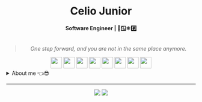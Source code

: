 <h1 align="center">Celio Junior</h1>

<div align="center">
<b>Software Engineer | 🔋🪟⚛️#️⃣</b>
<br>
<br>
<blockquote>
<p>
<i>One step forward, and you are not in the same place anymore.</i>
</p>
</blockqote>
</div>

<div align="center" style="margin:auto">
    <img width="30px" src="https://cdn.jsdelivr.net/gh/devicons/devicon@latest/icons/javascript/javascript-original.svg" />
    <img width="30px" src="https://cdn.jsdelivr.net/gh/devicons/devicon@latest/icons/typescript/typescript-original.svg" />
    <img width="30px" src="https://cdn.jsdelivr.net/gh/devicons/devicon@latest/icons/react/react-original.svg" />
    <img width="30px" src="https://cdn.jsdelivr.net/gh/devicons/devicon@latest/icons/nodejs/nodejs-original.svg" />
    <img width="30px" src="https://cdn.jsdelivr.net/gh/devicons/devicon@latest/icons/csharp/csharp-original.svg" />
    <img width="30px" src="https://cdn.jsdelivr.net/gh/devicons/devicon@latest/icons/dotnetcore/dotnetcore-original.svg" />
    <img width="30px" src="https://cdn.jsdelivr.net/gh/devicons/devicon@latest/icons/git/git-original.svg" />
    <img width="30px"  src="https://cdn.jsdelivr.net/gh/devicons/devicon@latest/icons/docker/docker-original.svg" />
</div>

<details closed>
<summary>About me 👈😎</summary>

---

Hello!! I'm Celio Junior. :wave: :wave:

I am a brazilian developer living in Australia, passionate about web development and technology, studing programming since 2021.

As a way to improve my skills and work flow, I've been building some personal projects using the tools I'm most confortable with,
such as e-commerce, landing page and management system, focusing in problem solving and good practice.

Professionally, I have worked using mostly **Javascript** for both *front-end* and *back-end* applications, in addition to other tools such as Java, PHP, Docker, GIT...
 
Holding an Associate's Degree in <i>Web Development</i>, I also have knowledge about principles of software enginering, such as Objected Oriented Programming, Algorithms, System and Data Analysis, Database management and more.

Although these are some of the hard skills I possess, I don't feel intimidated to learn something new to deliver challenging tasks. 💪💪
    
<div align="center" style="margin:auto">
    
[![Top Langs](https://github-readme-stats.vercel.app/api/top-langs/?username=celiovjunior&layout=compact)](https://github.com/anuraghazra/github-readme-stats)
    
</div>
  
</details>

---

<div align="center">

<a href="mailto:cl.juniorr@gmail.com" target="_blank"><img src="https://img.shields.io/badge/Gmail-D14836?style=for-the-badge&logo=gmail&logoColor=white" /></a>
<a href="https://www.linkedin.com/in/celiovjunior/" target="_blank"><img src="https://img.shields.io/badge/LinkedIn-0077B5?style=for-the-badge&logo=linkedin&logoColor=white" /></a>

</div>
